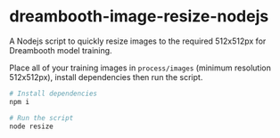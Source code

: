 # dreambooth-image-resize-nodejs

A Nodejs script to quickly resize images to the required 512x512px for Dreambooth model training.

Place all of your training images in `process/images` (minimum resolution 512x512px), install dependencies then run the script.

```bash
# Install dependencies
npm i

# Run the script
node resize
```
